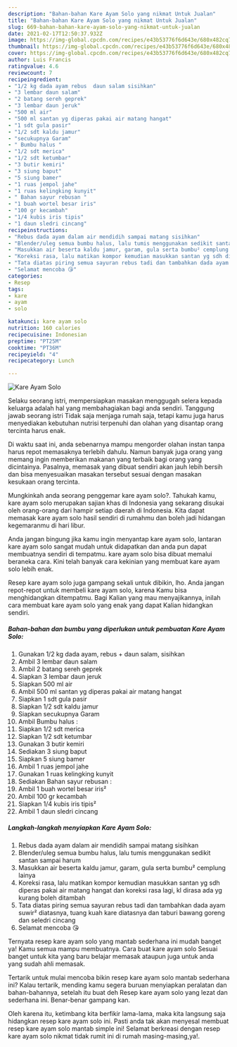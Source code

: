 ```yaml
---
description: "Bahan-bahan Kare Ayam Solo yang nikmat Untuk Jualan"
title: "Bahan-bahan Kare Ayam Solo yang nikmat Untuk Jualan"
slug: 669-bahan-bahan-kare-ayam-solo-yang-nikmat-untuk-jualan
date: 2021-02-17T12:50:37.932Z
image: https://img-global.cpcdn.com/recipes/e43b53776f6d643e/680x482cq70/kare-ayam-solo-foto-resep-utama.jpg
thumbnail: https://img-global.cpcdn.com/recipes/e43b53776f6d643e/680x482cq70/kare-ayam-solo-foto-resep-utama.jpg
cover: https://img-global.cpcdn.com/recipes/e43b53776f6d643e/680x482cq70/kare-ayam-solo-foto-resep-utama.jpg
author: Luis Francis
ratingvalue: 4.6
reviewcount: 7
recipeingredient:
- "1/2 kg dada ayam rebus  daun salam sisihkan"
- "3 lembar daun salam"
- "2 batang sereh geprek"
- "3 lembar daun jeruk"
- "500 ml air"
- "500 ml santan yg diperas pakai air matang hangat"
- "1 sdt gula pasir"
- "1/2 sdt kaldu jamur"
- "secukupnya Garam"
- " Bumbu halus "
- "1/2 sdt merica"
- "1/2 sdt ketumbar"
- "3 butir kemiri"
- "3 siung baput"
- "5 siung bamer"
- "1 ruas jempol jahe"
- "1 ruas kelingking kunyit"
- " Bahan sayur rebusan "
- "1 buah wortel besar iris"
- "100 gr kecambah"
- "1/4 kubis iris tipis"
- "1 daun sledri cincang"
recipeinstructions:
- "Rebus dada ayam dalam air mendidih sampai matang sisihkan"
- "Blender/uleg semua bumbu halus, lalu tumis menggunakan sedikit santan sampai harum"
- "Masukkan air beserta kaldu jamur, garam, gula serta bumbu² cemplung lainya"
- "Koreksi rasa, lalu matikan kompor kemudian masukkan santan yg sdh diperas pakai air matang hangat dan koreksi rasa lagi, kl dirasa ada yg kurang boleh ditambah"
- "Tata diatas piring semua sayuran rebus tadi dan tambahkan dada ayam suwir² diatasnya, tuang kuah kare diatasnya dan taburi bawang goreng dan seledri cincang"
- "Selamat mencoba 😘"
categories:
- Resep
tags:
- kare
- ayam
- solo

katakunci: kare ayam solo 
nutrition: 160 calories
recipecuisine: Indonesian
preptime: "PT25M"
cooktime: "PT36M"
recipeyield: "4"
recipecategory: Lunch

---
```



![Kare Ayam Solo](https://img-global.cpcdn.com/recipes/e43b53776f6d643e/680x482cq70/kare-ayam-solo-foto-resep-utama.jpg)

Selaku seorang istri, mempersiapkan masakan menggugah selera kepada keluarga adalah hal yang membahagiakan bagi anda sendiri. Tanggung jawab seorang istri Tidak saja menjaga rumah saja, tetapi kamu juga harus menyediakan kebutuhan nutrisi terpenuhi dan olahan yang disantap orang tercinta harus enak.

Di waktu  saat ini, anda sebenarnya mampu mengorder olahan instan tanpa harus repot memasaknya terlebih dahulu. Namun banyak juga orang yang memang ingin memberikan makanan yang terbaik bagi orang yang dicintainya. Pasalnya, memasak yang dibuat sendiri akan jauh lebih bersih dan bisa menyesuaikan masakan tersebut sesuai dengan masakan kesukaan orang tercinta. 



Mungkinkah anda seorang penggemar kare ayam solo?. Tahukah kamu, kare ayam solo merupakan sajian khas di Indonesia yang sekarang disukai oleh orang-orang dari hampir setiap daerah di Indonesia. Kita dapat memasak kare ayam solo hasil sendiri di rumahmu dan boleh jadi hidangan kegemaranmu di hari libur.

Anda jangan bingung jika kamu ingin menyantap kare ayam solo, lantaran kare ayam solo sangat mudah untuk didapatkan dan anda pun dapat membuatnya sendiri di tempatmu. kare ayam solo bisa dibuat memalui beraneka cara. Kini telah banyak cara kekinian yang membuat kare ayam solo lebih enak.

Resep kare ayam solo juga gampang sekali untuk dibikin, lho. Anda jangan repot-repot untuk membeli kare ayam solo, karena Kamu bisa menghidangkan ditempatmu. Bagi Kalian yang mau menyajikannya, inilah cara membuat kare ayam solo yang enak yang dapat Kalian hidangkan sendiri.

<!--inarticleads1-->

##### Bahan-bahan dan bumbu yang diperlukan untuk pembuatan Kare Ayam Solo:

1. Gunakan 1/2 kg dada ayam, rebus + daun salam, sisihkan
1. Ambil 3 lembar daun salam
1. Ambil 2 batang sereh geprek
1. Siapkan 3 lembar daun jeruk
1. Siapkan 500 ml air
1. Ambil 500 ml santan yg diperas pakai air matang hangat
1. Siapkan 1 sdt gula pasir
1. Siapkan 1/2 sdt kaldu jamur
1. Siapkan secukupnya Garam
1. Ambil  Bumbu halus :
1. Siapkan 1/2 sdt merica
1. Siapkan 1/2 sdt ketumbar
1. Gunakan 3 butir kemiri
1. Sediakan 3 siung baput
1. Siapkan 5 siung bamer
1. Ambil 1 ruas jempol jahe
1. Gunakan 1 ruas kelingking kunyit
1. Sediakan  Bahan sayur rebusan :
1. Ambil 1 buah wortel besar iris²
1. Ambil 100 gr kecambah
1. Siapkan 1/4 kubis iris tipis²
1. Ambil 1 daun sledri cincang




<!--inarticleads2-->

##### Langkah-langkah menyiapkan Kare Ayam Solo:

1. Rebus dada ayam dalam air mendidih sampai matang sisihkan
1. Blender/uleg semua bumbu halus, lalu tumis menggunakan sedikit santan sampai harum
1. Masukkan air beserta kaldu jamur, garam, gula serta bumbu² cemplung lainya
1. Koreksi rasa, lalu matikan kompor kemudian masukkan santan yg sdh diperas pakai air matang hangat dan koreksi rasa lagi, kl dirasa ada yg kurang boleh ditambah
1. Tata diatas piring semua sayuran rebus tadi dan tambahkan dada ayam suwir² diatasnya, tuang kuah kare diatasnya dan taburi bawang goreng dan seledri cincang
1. Selamat mencoba 😘




Ternyata resep kare ayam solo yang mantab sederhana ini mudah banget ya! Kamu semua mampu membuatnya. Cara buat kare ayam solo Sesuai banget untuk kita yang baru belajar memasak ataupun juga untuk anda yang sudah ahli memasak.

Tertarik untuk mulai mencoba bikin resep kare ayam solo mantab sederhana ini? Kalau tertarik, mending kamu segera buruan menyiapkan peralatan dan bahan-bahannya, setelah itu buat deh Resep kare ayam solo yang lezat dan sederhana ini. Benar-benar gampang kan. 

Oleh karena itu, ketimbang kita berfikir lama-lama, maka kita langsung saja hidangkan resep kare ayam solo ini. Pasti anda tak akan menyesal membuat resep kare ayam solo mantab simple ini! Selamat berkreasi dengan resep kare ayam solo nikmat tidak rumit ini di rumah masing-masing,ya!.

